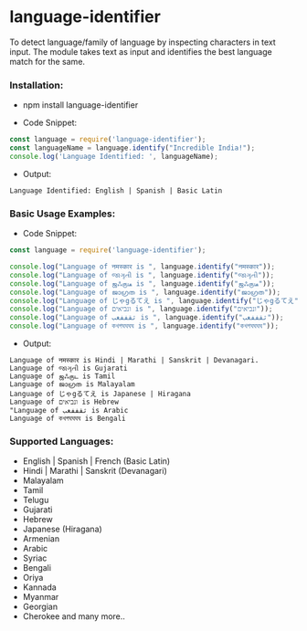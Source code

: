 # language-identifier
To detect language/family of language by inspecting characters in text input. The module takes text as input and identifies the best language match for the same.

### Installation:

* npm install language-identifier

* Code Snippet:
```javascript
const language = require('language-identifier');
const languageName = language.identify("Incredible India!");
console.log('Language Identified: ', languageName);
```

* Output:
```
Language Identified: English | Spanish | Basic Latin
```

### Basic Usage Examples:

* Code Snippet:
```javascript
const language = require('language-identifier');

console.log("Language of नमस्कार is ", language.identify("नमस्कार"));
console.log("Language of જાગૃતી is ", language.identify("જાગૃતી"));
console.log("Language of ஜஃருடீ is ", language.identify("ஜஃருடீ"));
console.log("Language of ജാഗ്രത is ", language.identify("ജാഗ്രത"));
console.log("Language of じゃgるてえ is ", language.identify("じゃgるてえ"));
console.log("Language of ונביאים is ", language.identify("ונביאים"));
console.log("Language of ثقففغب is ", language.identify("ثقففغب"));
console.log("Language of কখগঘঘঘঘ is ", language.identify("কখগঘঘঘঘ"));
```

* Output:
```
Language of नमस्कार is Hindi | Marathi | Sanskrit | Devanagari.
Language of જાગૃતી is Gujarati
Language of ஜஃருட is Tamil
Language of ജാഗ്രത is Malayalam
Language of じゃgるてえ is Japanese | Hiragana
Language of ונביאים is Hebrew
"Language of ثقففغب is Arabic
Language of কখগঘঘঘঘ is Bengali
```

### Supported Languages:

* English | Spanish | French (Basic Latin)
* Hindi | Marathi | Sanskrit (Devanagari)
* Malayalam
* Tamil
* Telugu
* Gujarati
* Hebrew
* Japanese (Hiragana)
* Armenian
* Arabic
* Syriac
* Bengali
* Oriya
* Kannada
* Myanmar
* Georgian
* Cherokee and many more..
